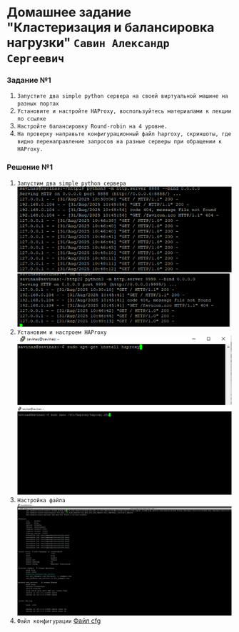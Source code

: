 # Домашнее задание "Кластеризация и балансировка нагрузки" `Савин Александр Сергеевич`


### Задание №1
1. `Запустите два simple python сервера на своей виртуальной машине на разных портах`
2. `Установите и настройте HAProxy, воспользуйтесь материалами к лекции по ссылке`
3. `Настройте балансировку Round-robin на 4 уровне.`
4. `На проверку направьте конфигурационный файл haproxy, скриншоты, где видно перенаправление запросов на разные серверы при обращении к HAProxy.`

### Решение №1
1. `Запустим два simple python сервера`
![Запуск 1-го сервера](https://github.com/AlexanderSerg-jun/nginx_haproxy/blob/main/img/python_Server1.png)
![Запуск 2-го сервера](https://github.com/AlexanderSerg-jun/nginx_haproxy/blob/main/img/python_Server2.png)
2. `Установим и настроем HAProxy`
![Установка HAProxy](https://github.com/AlexanderSerg-jun/nginx_haproxy/blob/main/img/install_haproxy.png)
![Редактирование файла cfg](https://github.com/AlexanderSerg-jun/nginx_haproxy/blob/main/img/haproxy_cfg.png)
3. `Настройка файла`
![Содержимое файла cfg](https://github.com/AlexanderSerg-jun/nginx_haproxy/blob/main/img/haproxy_cfg2.png)
4. `Файл конфигурации`
[Файл cfg](https://github.com/AlexanderSerg-jun/nginx_haproxy/blob/main/file/haproxy.cfg)